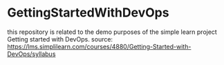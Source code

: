 # GettingStartedWithDevOps
this repository is related to the demo purposes of the simple learn project Getting started with DevOps. source: https://lms.simplilearn.com/courses/4880/Getting-Started-with-DevOps/syllabus
